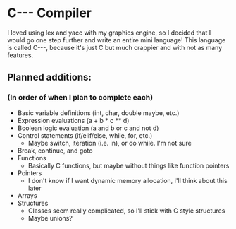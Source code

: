 # C--- Compiler

I loved using lex and yacc with my graphics engine, so I decided that I would go one step further and write an entire mini language! This language is called C---, because it's just C but much crappier and with not as many features.

## Planned additions:
### (In order of when I plan to complete each)

- Basic variable definitions (int, char, double maybe, etc.)
- Expression evaluations (a + b * c ** d)
- Boolean logic evaluation (a and b or c and not d)
- Control statements (if/elif/else, while, for, etc.)
	- Maybe switch, iteration (i.e. in), or do while. I'm not sure
- Break, continue, and goto
- Functions
	- Basically C functions, but maybe without things like function pointers
- Pointers
	- I don't know if I want dynamic memory allocation, I'll think about this later
- Arrays
- Structures
	- Classes seem really complicated, so I'll stick with C style structures
	- Maybe unions?